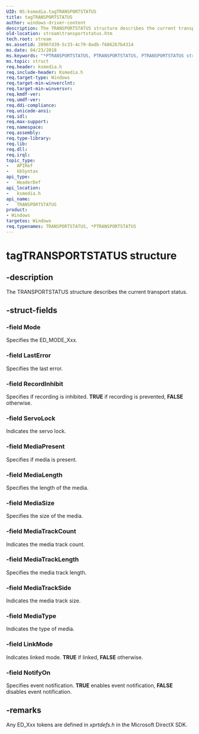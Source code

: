 ```yaml
---
UID: NS:ksmedia.tagTRANSPORTSTATUS
title: tagTRANSPORTSTATUS
author: windows-driver-content
description: The TRANSPORTSTATUS structure describes the current transport status.
old-location: stream\transportstatus.htm
tech.root: stream
ms.assetid: 2896fd39-5c33-4c79-8adb-f6862b7b4314
ms.date: 04/23/2018
ms.keywords: "*PTRANSPORTSTATUS, PTRANSPORTSTATUS, PTRANSPORTSTATUS structure pointer [Streaming Media Devices], TRANSPORTSTATUS, TRANSPORTSTATUS structure [Streaming Media Devices], ksmedia/PTRANSPORTSTATUS, ksmedia/TRANSPORTSTATUS, stream.transportstatus, tagTRANSPORTSTATUS, vidcapstruct_12a98ac2-58b9-47ce-ae09-30c8feeec2f0.xml"
ms.topic: struct
req.header: ksmedia.h
req.include-header: Ksmedia.h
req.target-type: Windows
req.target-min-winverclnt: 
req.target-min-winversvr: 
req.kmdf-ver: 
req.umdf-ver: 
req.ddi-compliance: 
req.unicode-ansi: 
req.idl: 
req.max-support: 
req.namespace: 
req.assembly: 
req.type-library: 
req.lib: 
req.dll: 
req.irql: 
topic_type:
-	APIRef
-	kbSyntax
api_type:
-	HeaderDef
api_location:
-	ksmedia.h
api_name:
-	TRANSPORTSTATUS
product:
- Windows
targetos: Windows
req.typenames: TRANSPORTSTATUS, *PTRANSPORTSTATUS
---
```


# tagTRANSPORTSTATUS structure


## -description


The TRANSPORTSTATUS structure describes the current transport status.


## -struct-fields




### -field Mode

Specifies the ED_MODE_Xxx.


### -field LastError

Specifies the last error.


### -field RecordInhibit

Specifies if recording is inhibited. <b>TRUE</b> if recording is prevented, <b>FALSE</b> otherwise.


### -field ServoLock

Indicates the servo lock.


### -field MediaPresent

Specifies if media is present.


### -field MediaLength

Specifies the length of the media.


### -field MediaSize

Specifies the size of the media.


### -field MediaTrackCount

Indicates the media track count.


### -field MediaTrackLength

Specifies the media track length.


### -field MediaTrackSide

Indicates the media track size.


### -field MediaType

Indicates the type of media.


### -field LinkMode

Indicates linked mode. <b>TRUE</b> if linked, <b>FALSE</b> otherwise.


### -field NotifyOn

Specifies event notification. <b>TRUE</b> enables event notification, <b>FALSE</b> disables event notification.


## -remarks



Any ED_Xxx tokens are defined in <i>xprtdefs.h</i> in the Microsoft DirectX SDK.



